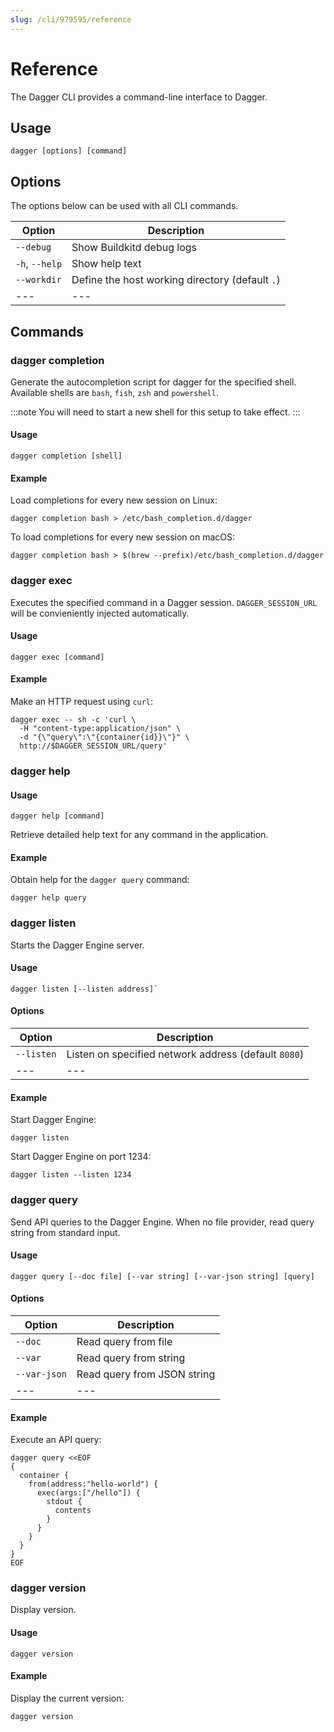 ```yaml
---
slug: /cli/979595/reference
---
```


# Reference

The Dagger CLI provides a command-line interface to Dagger.

## Usage

```shell
dagger [options] [command]
```

## Options

The options below can be used with all CLI commands.

| Option | Description |
|---|---|
| `--debug` | Show Buildkitd debug logs |
| `-h`, `--help` | Show help text |
| `--workdir` | Define the host working directory (default `.`) |
|---|---|


## Commands

### dagger completion

Generate the autocompletion script for dagger for the specified shell. Available shells are `bash`, `fish`, `zsh` and `powershell`.

:::note
You will need to start a new shell for this setup to take effect.
:::

#### Usage

```shell
dagger completion [shell]
```

#### Example

Load completions for every new session on Linux:

```shell
dagger completion bash > /etc/bash_completion.d/dagger
```

To load completions for every new session on macOS:

```shell
dagger completion bash > $(brew --prefix)/etc/bash_completion.d/dagger
```

### dagger exec

Executes the specified command in a Dagger session. `DAGGER_SESSION_URL` will be convieniently injected automatically.

#### Usage

```shell
dagger exec [command]
```

#### Example

Make an HTTP request using `curl`:

```shell
dagger exec -- sh -c 'curl \
  -H "content-type:application/json" \
  -d "{\"query\":\"{container{id}}\"}" \
  http://$DAGGER_SESSION_URL/query'
```

### dagger help

#### Usage

```shell
dagger help [command]
```

Retrieve detailed help text for any command in the application.

#### Example

Obtain help for the `dagger query` command:

```shell
dagger help query
```

### dagger listen

Starts the Dagger Engine server.

#### Usage

```shell
dagger listen [--listen address]`
```

#### Options

| Option | Description |
|---|---|
| `--listen` | Listen on specified network address (default `8080`) |
|---|---|

#### Example

Start Dagger Engine:

```shell
dagger listen
```

Start Dagger Engine on port 1234:

```shell
dagger listen --listen 1234
```

### dagger query

Send API queries to the Dagger Engine. When no file provider, read query string from standard input.

#### Usage

```shell
dagger query [--doc file] [--var string] [--var-json string] [query]
```

#### Options

| Option | Description |
|---|---|
| `--doc` | Read query from file |
| `--var` | Read query from string |
| `--var-json` | Read query from JSON string |
|---|---|

#### Example

Execute an API query:

```shell
dagger query <<EOF
{
  container {
    from(address:"hello-world") {
      exec(args:["/hello"]) {
        stdout {
          contents
        }
      }
    }
  }
}
EOF
```

### dagger version

Display version.

#### Usage

```
dagger version
```

#### Example

Display the current version:

```
dagger version
```
